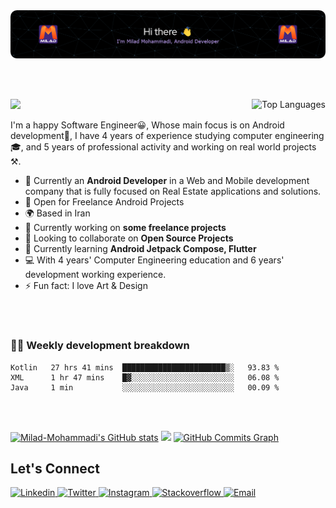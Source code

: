 <img src="assets/header.png" alt="Milad Mohammadi Header" />

<br><br>

<p> 
  <a align="right" href="https://github.com/Milad-Mohammadi" align="left"><img align="right" src="https://github-readme-stats.vercel.app/api/top-langs/?username=Milad-Mohammadi&langs_count=10&title_color=f97316&text_color=ffffff&icon_color=f97316&bg_color=1c1917&hide_border=true&locale=en&custom_title=Top%20%Languages" alt="Top Languages" /></a>

<a href="https://www.github.com/Milad-Mohammadi" target="_blank" rel="noreferrer">
  <img src="https://img.shields.io/github/followers/Milad-Mohammadi?logo=github&style=for-the-badge&color=f97316&labelColor=1c1917" />
</a>
  
I'm a happy Software Engineer😀, Whose main focus is on Android development📱, I have 4 years of experience studying computer engineering 🎓, and 5 years of professional activity and working on real world projects ⚒️.
  
  - 💼 Currently an **Android Developer** in a Web and Mobile development company that is fully focused on Real Estate applications and solutions.
  - 💪 Open for Freelance Android Projects
  - 🌍 Based in Iran
  - 🔭 Currently working on **some freelance projects**
  - 👯 Looking to collaborate on **Open Source Projects**
  - 🌱 Currently learning **Android Jetpack Compose, Flutter**
  - 💻 With 4 years' Computer Engineering education and 6 years' development working experience.
  - ⚡ Fun fact: I love Art & Design
<!--- 📚 Reading **Android Jetpack Compose, Flutter**-->
  
</p>

<br/><br/>

### 🧑‍💻 Weekly development breakdown

<!--START_SECTION:waka-->

```text
Kotlin   27 hrs 41 mins  ███████████████████████▒░   93.83 %
XML      1 hr 47 mins    █▓░░░░░░░░░░░░░░░░░░░░░░░   06.08 %
Java     1 min           ░░░░░░░░░░░░░░░░░░░░░░░░░   00.09 %
```

<!--END_SECTION:waka-->

<br/><br/>

<a href="http://www.github.com/Milad-Mohammadi"><img  src="https://github-readme-stats.vercel.app/api?username=Milad-Mohammadi&show_icons=true&hide=&count_private=true&title_color=f97316&text_color=ffffff&icon_color=f97316&bg_color=1c1917&hide_border=true&show_icons=true" alt="Milad-Mohammadi's GitHub stats" /></a>
<a href="http://www.github.com/Milad-Mohammadi"><img src="https://github-readme-streak-stats.herokuapp.com/?user=Milad-Mohammadi&stroke=ffffff&background=1c1917&ring=f97316&fire=f97316&currStreakNum=ffffff&currStreakLabel=f97316&sideNums=ffffff&sideLabels=ffffff&dates=ffffff&hide_border=true" /></a>
  <a href="http://www.github.com/Milad-Mohammadi"><img src="https://activity-graph.herokuapp.com/graph?username=Milad-Mohammadi&bg_color=1c1917&color=ffffff&line=f97316&point=ffffff&area_color=1c1917&area=true&hide_border=true&custom_title=GitHub%20Commits%20Graph" alt="GitHub Commits Graph" /></a>



## **Let's Connect**
<a href="https://www.linkedin.com/in/vimilad/"> 
  <img src="https://img.shields.io/badge/-LinkedIn-0A66C2?style=round-square&logo=linkedin&logoColor=white" alt="Linkedin" /> 
</a>
<a href="https://twitter.com/vimiladi">
  <img src="https://img.shields.io/badge/-Twitter-1DA1F2?style=round-square&logo=twitter&logoColor=white" alt="Twitter" />
</a>
<a href="https://www.instagram.com/vimilad/">
  <img src="https://img.shields.io/badge/-Instagram-8a3ab9?style=round-square&logo=instagram&logoColor=white" alt="Instagram" />
</a>
<a href="https://stackoverflow.com/users/9764331/milad-mohammadi">
  <img src="https://img.shields.io/badge/-Stackoverflow-F48024?style=round-square&logo=stackoverflow&logoColor=white" alt="Stackoverflow" />
</a>
<a href="mailto:mohammadi.dev@gmail.com">
  <img src="https://img.shields.io/badge/-Gmail-4285F4?style=round-square&logo=gmail&logoColor=white" alt="Email" />
</a>

<!--##
<p  align="center">
  <img src="https://visitor-badge.laobi.icu/badge?page_id=Milad-Mohammadi" alt="visitor badge"/>       
</p>-->
